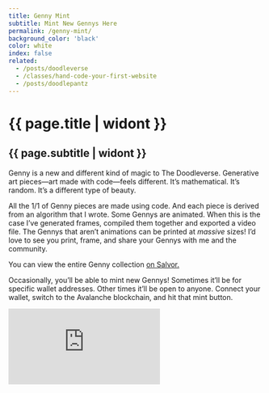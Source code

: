 ```yaml
---
title: Genny Mint
subtitle: Mint New Gennys Here
permalink: /genny-mint/
background_color: 'black'
color: white
index: false
related:
  - /posts/doodleverse
  - /classes/hand-code-your-first-website
  - /posts/doodlepantz
---
```

# {{ page.title | widont }}
## {{ page.subtitle | widont }}

Genny is a new and different kind of magic to The Doodleverse. Generative art pieces—art made with code—feels different. It’s mathematical. It’s random. It’s a different type of beauty.

All the 1/1 of Genny pieces are made using code. And each piece is derived from an algorithm that I wrote. Some Gennys are animated. When this is the case I’ve generated frames, compiled them together and exported a video file. The Gennys that aren’t animations can be printed at *massive* sizes! I’d love to see you print, frame, and share your Gennys with me and the community.

You can view the entire Genny collection [on Salvor.](https://ttkb.me/genny)

Occasionally, you’ll be able to mint new Gennys! Sometimes it’ll be for specific wallet addresses. Other times it’ll be open to anyone. Connect your wallet, switch to the Avalanche blockchain, and hit that mint button.

<div class="thirdweb-nft-drop">
  <iframe src="https://bafybeidpp4d3znpjxlvlhitaylbqwmyk2gzcxazp5wkftvwu7r3lsyku2q.ipfs-public.thirdwebcdn.com/?contract=0x283B874BE3B97223c1EEf495e4d3eaca95677A35&chain=%7B%22name%22%3A%22Avalanche+C-Chain%22%2C%22chain%22%3A%22AVAX%22%2C%22rpc%22%3A%5B%22https%3A%2F%2Favalanche.rpc.thirdweb.com%2F5a9bc94b87f7cbbbfbbc234bf1e07f0adf5f3cf3012c9f26f9fc9820d64df93a%22%5D%2C%22nativeCurrency%22%3A%7B%22name%22%3A%22Avalanche%22%2C%22symbol%22%3A%22AVAX%22%2C%22decimals%22%3A18%7D%2C%22shortName%22%3A%22avax%22%2C%22chainId%22%3A43114%2C%22testnet%22%3Afalse%2C%22slug%22%3A%22avalanche%22%7D&primaryColor=purple&theme=light" frameborder="0"></iframe>
</div>